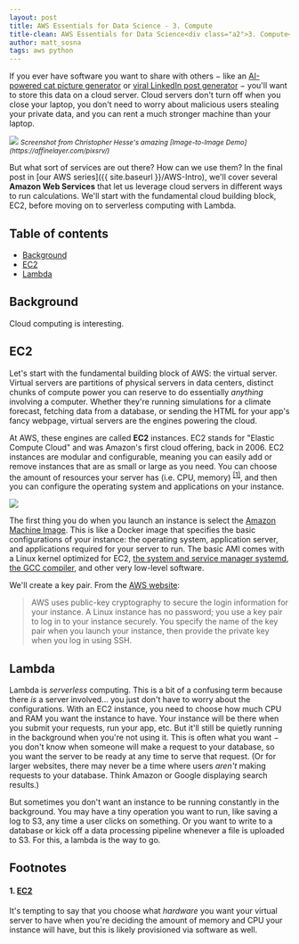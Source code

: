 ```yaml
---
layout: post
title: AWS Essentials for Data Science - 3. Compute
title-clean: AWS Essentials for Data Science<div class="a2">3. Compute</div>
author: matt_sosna
tags: aws python
---
```


If you ever have software you want to share with others $-$ like an [AI-powered cat picture generator](https://affinelayer.com/pixsrv/) or [viral LinkedIn post generator](https://viralpostgenerator.com) $-$ you'll want to store this data on a cloud server. Cloud servers don't turn off when you close your laptop, you don't need to worry about malicious users stealing your private data, and you can rent a much stronger machine than your laptop.

<img src="{{  site.baseurl  }}/images/data_engineering/aws/compute/edges2cats.png">
<span style="font-size: 12px"><i>Screenshot from Christopher Hesse's amazing [Image-to-Image Demo](https://affinelayer.com/pixsrv/)</i></span>

But what sort of services are out there? How can we use them? In the final post in [our AWS series]({{  site.baseurl  }}/AWS-Intro), we'll cover several **Amazon Web Services** that let us leverage cloud servers in different ways to run calculations. We'll start with the fundamental cloud building block, EC2, before moving on to serverless computing with Lambda.


## Table of contents
* [Background](#background)
* [EC2](#ec2)
* [Lambda](#lambda)

## Background
Cloud computing is interesting.



## EC2
Let's start with the fundamental building block of AWS: the virtual server. Virtual servers are partitions of physical servers in data centers, distinct chunks of compute power you can reserve to do essentially _anything_ involving a computer. Whether they're running simulations for a climate forecast, fetching data from a database, or sending the HTML for your app's fancy webpage, virtual servers are the engines powering the cloud.

At AWS, these engines are called **EC2** instances. EC2 stands for "Elastic Compute Cloud" and was Amazon's first cloud offering, back in 2006. EC2 instances are modular and configurable, meaning you can easily add or remove instances that are as small or large as you need. You can choose the amount of resources your server has (i.e. CPU, memory) <sup>[[1]](#1-ec2)</sup>, and then you can configure the operating system and applications on your instance.

<img src="{{  site.baseurl  }}/images/data_engineering/aws/compute/ec2_intro.png">

The first thing you do when you launch an instance is select the [Amazon Machine Image](https://docs.aws.amazon.com/AWSEC2/latest/UserGuide/AMIs.html). This is like a Docker image that specifies the basic configurations of your instance: the operating system, application server, and applications required for your server to run. The basic AMI comes with a Linux kernel optimized for EC2, [the system and service manager systemd](https://en.wikipedia.org/wiki/Systemd), [the GCC compiler](https://en.wikipedia.org/wiki/GNU_Compiler_Collection), and other very low-level software.

We'll create a key pair. From the [AWS website](https://docs.aws.amazon.com/AWSEC2/latest/UserGuide/get-set-up-for-amazon-ec2.html):
> AWS uses public-key cryptography to secure the login information for your instance. A Linux instance has no password; you use a key pair to log in to your instance securely. You specify the name of the key pair when you launch your instance, then provide the private key when you log in using SSH.


## Lambda
Lambda is _serverless_ computing. This is a bit of a confusing term because there _is_ a server involved... you just don't have to worry about the configurations. With an EC2 instance, you need to choose how much CPU and RAM you want the instance to have. Your instance will be there when you submit your requests, run your app, etc. But it'll still be quietly running in the background when you're not using it. This is often what you want $-$ you don't know when someone will make a request to your database, so you want the server to be ready at any time to serve that request. (Or for larger websites, there may never be a time where users _aren't_ making requests to your database. Think Amazon or Google displaying search results.)

But sometimes you don't want an instance to be running constantly in the background. You may have a tiny operation you want to run, like saving a log to S3, any time a user clicks on something. Or you want to write to a database or kick off a data processing pipeline whenever a file is uploaded to S3. For this, a lambda is the way to go.

## Footnotes
#### 1. [EC2](#ec2)
It's tempting to say that you choose what _hardware_ you want your virtual server to have when you're deciding the amount of memory and CPU your instance will have, but this is likely provisioned via software as well.
